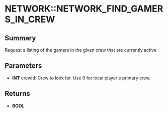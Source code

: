 # NETWORK::NETWORK_FIND_GAMERS_IN_CREW

## Summary
Request a listing of the gamers in the given crew that are currently active

## Parameters
* **INT** crewId:
Crew to look for.
 Use 0 for local player's primary crew.

## Returns
* **BOOL**
